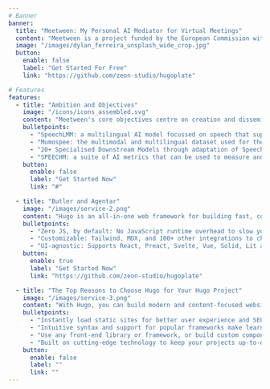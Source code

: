 ```yaml
---
# Banner
banner:
  title: "Meetween: My Personal AI Mediator for Virtual Meetings"
  content: "Meetween is a project funded by the European Commission with the mission to build the AI-based technology solutions needed to power the next generation of video conferencing platforms to support smooth, engaging and barrier-free collaboration across languages, geographies and time zones."
  image: "/images/dylan_ferreira_unsplash_wide_crop.jpg"
  button:
    enable: false
    label: "Get Started For Free"
    link: "https://github.com/zeon-studio/hugoplate"

# Features
features:
  - title: "Ambition and Objectives"
    image: "/icons/icons_assembled.svg"
    content: "Meetween's core objectives centre on creation and dissemination of open-source AI-based models and datasets aimed at enhancing human-human and human-machine interaction."
    bulletpoints:
      - "SpeechLMM: a multilingual AI model focussed on speech that supports text, audio and video both as inputs and outputs"
      - "Mumospee: the multimodal and multilingual dataset used for the training of SpeechLMM, with coverage of all official EU languages."
      - "20+ Specialised Downstream Models through adaptation of SpeechLMM targeting common use cases like speech translation or transcription."
      - "SPEECHM: a suite of AI metrics that can be used to measure and track the performance of the task-specific models."
    button:
      enable: false
      label: "Get Started Now"
      link: "#"

  - title: "Butler and Agentar"
    image: "/images/service-2.png"
    content: "Hugo is an all-in-one web framework for building fast, content-focused websites. It offers a range of exciting features for developers and website creators. Some of the key features are:"
    bulletpoints:
      - "Zero JS, by default: No JavaScript runtime overhead to slow you down."
      - "Customizable: Tailwind, MDX, and 100+ other integrations to choose from."
      - "UI-agnostic: Supports React, Preact, Svelte, Vue, Solid, Lit and more."
    button:
      enable: true
      label: "Get Started Now"
      link: "https://github.com/zeon-studio/hugoplate"

  - title: "The Top Reasons to Choose Hugo for Your Hugo Project"
    image: "/images/service-3.png"
    content: "With Hugo, you can build modern and content-focused websites without sacrificing performance or ease of use."
    bulletpoints:
      - "Instantly load static sites for better user experience and SEO."
      - "Intuitive syntax and support for popular frameworks make learning and using Hugo a breeze."
      - "Use any front-end library or framework, or build custom components, for any project size."
      - "Built on cutting-edge technology to keep your projects up-to-date with the latest web standards."
    button:
      enable: false
      label: ""
      link: ""
---
```

